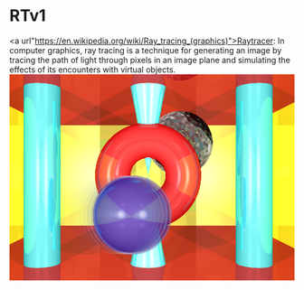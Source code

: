 # RTv1
<a url"https://en.wikipedia.org/wiki/Ray_tracing_(graphics)">Raytracer</a>: In computer graphics, ray tracing is a technique for generating an image by tracing the path of light through pixels in an image plane and simulating the effects of its encounters with virtual objects.
<img src="https://github.com/atoulous/RTv1/blob/master/Screen%20Shot%202017-02-08%20at%2010.38.23%20AM.png"/>
